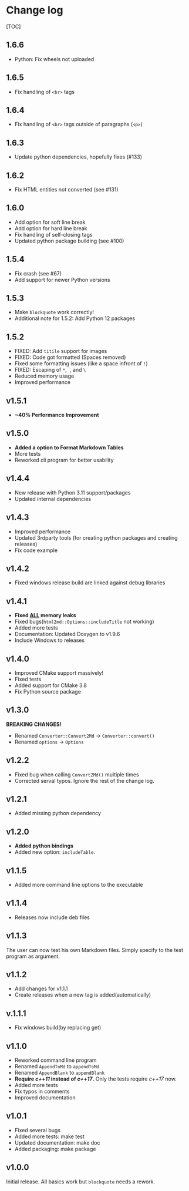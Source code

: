 # Change log

[TOC]

## 1.6.6
- Python: Fix wheels not uploaded

## 1.6.5
- Fix handling of `<br>` tags

## 1.6.4
- Fix handling of `<br>` tags outside of paragraphs (`<p>`)

## 1.6.3
- Update python dependencies, hopefully fixes (#133)

## 1.6.2
- Fix HTML entities not converted (see #131)

## 1.6.0

- Add option for soft line break
- Add option for hard line break
- Fix handling of self-closing tags
- Updated python package building (see #100)

## 1.5.4

- Fix crash (see #67)
- Add support for newer Python versions

## 1.5.3

- Make `blockquote` work correctly!
- Additional note for 1.5.2: Add Python 12 packages

## 1.5.2

- FIXED: Add `titile` support for images
- FIXED: Code got formatted (Spaces removed)
- Fixed some formatting issues (like a space infront of `!`)
- FIXED: Escaping of `*`, \`, and `\`
- Reduced memory usage
- Improved performance

## v1.5.1

- **~40% Performance Improvement**

## v1.5.0

- **Added a option to Format Markdown Tables**
- More tests
- Reworked cli program for better usability

## v1.4.4

- New release with Python 3.11 support/packages
- Updated internal dependencies

## v1.4.3

- Improved performance
- Updated 3rdparty tools (for creating python packages and creating releases)
- Fix code example

## v1.4.2

- Fixed windows release build are linked against debug libraries

## v1.4.1

- **Fixed <u>ALL</u> memory leaks**
- Fixed bugs(`html2md::Options::includeTitle` not working)
- Added more tests
- Documentation: Updated Doxygen to v1.9.6
- Include Windows to releases

## v1.4.0

- Improved CMake support massively!
- Fixed tests
- Added support for CMake 3.8
- Fix Python source package

## v1.3.0

**BREAKING CHANGES!**

- Renamed `Converter::Convert2Md` -> `Converter::convert()`
- Renamed `options` -> `Options`

## v1.2.2

- Fixed bug when calling `Convert2Md()` multiple times
- Corrected serval typos. Ignore the rest of the change log.

## v1.2.1

- Added missing python dependency

## v1.2.0

- **Added python bindings**
- Added new option: `includeTable`.

## v1.1.5

- Added more command line options to the executable

## v1.1.4

- Releases now include deb files

## v1.1.3

The user can now test his own Markdown files. Simply specify to the test program as argument.

## v1.1.2

- Add changes for v1.1.1
- Create releases when a new tag is added(automatically)

## v.1.1.1

- Fix windows build(by replacing get)

## v1.1.0

- Reworked command line program
- Renamed `AppendToMd` to `appendToMd`
- Renamed `AppendBlank` to `appendBlank`
- **Require *c++11* instead of *c++17*.** Only the tests require *c++17* now.
- Added more tests
- Fix typos in comments
- Improved documentation

## v1.0.1

- Fixed several bugs
- Added more tests: make test
- Updated documentation: make doc
- Added packaging: make package

## v1.0.0

Initial release. All basics work but `blockquote` needs a rework.

